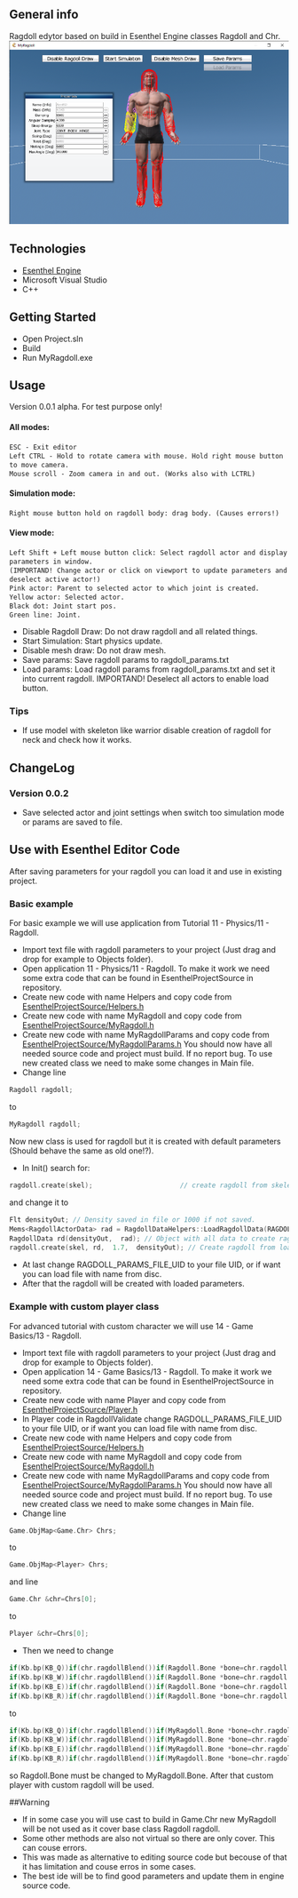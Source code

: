 ## General info
Ragdoll edytor based on build in Esenthel Engine classes Ragdoll and Chr.
![MainWindow](./images/mainWindow.png)
## Technologies
* [Esenthel Engine](http://www.esenthel.com)
* Microsoft Visual Studio
* C++

## Getting Started
* Open Project.sln
* Build
* Run MyRagdoll.exe

## Usage
Version 0.0.1 alpha. For test purpose only!
#### All modes:
	ESC - Exit editor
	Left CTRL - Hold to rotate camera with mouse. Hold right mouse button to move camera.
	Mouse scroll - Zoom camera in and out. (Works also with LCTRL)
#### Simulation mode:
	Right mouse button hold on ragdoll body: drag body. (Causes errors!)
#### View mode:
	Left Shift + Left mouse button click: Select ragdoll actor and display parameters in window.
	(IMPORTAND! Change actor or click on viewport to update parameters and deselect active actor!)
	Pink actor: Parent to selected actor to which joint is created.
	Yellow actor: Selected actor.
	Black dot: Joint start pos.
	Green line: Joint.
	
* Disable Ragdoll Draw: Do not draw ragdoll and all related things.
* Start Simulation: Start physics update.
* Disable mesh draw: Do not draw mesh.
* Save params: Save ragdoll params to ragdoll_params.txt
* Load params: Load ragdoll params from ragdoll_params.txt and set it into current ragdoll. IMPORTAND! Deselect all actors to enable load button.
### Tips
* If use model with skeleton like warrior disable creation of ragdoll for neck and check how it works.
## ChangeLog
### Version 0.0.2
* Save selected actor and joint settings when switch too simulation mode or params are saved to file.

## Use with Esenthel Editor Code
After saving parameters for your ragdoll you can load it and use in existing project.
### Basic example
For basic example we will use application from Tutorial 11 - Physics/11 - Ragdoll.
* Import text file with ragdoll parameters to your project (Just drag and drop for example to Objects folder).
* Open application 11 - Physics/11 - Ragdoll.
To make it work we need some extra code that can be found in EsenthelProjectSource in repository.
* Create new code with name Helpers and copy code from [EsenthelProjectSource/Helpers.h](EsenthelProjectSource/Helpers.h)
* Create new code with name MyRagdoll and copy code from [EsenthelProjectSource/MyRagdoll.h](EsenthelProjectSource/MyRagdoll.h)
* Create new code with name MyRagdollParams and copy code from [EsenthelProjectSource/MyRagdollParams.h](EsenthelProjectSource/MyRagdollParams.h)
You should now have all needed source code and project must build. If no report bug.
To use new created class we need to make some changes in Main file.
* Change line 
```cpp
Ragdoll ragdoll;
```
to
```cpp
MyRagdoll ragdoll;
```
Now new class is used for ragdoll but it is created with default parameters (Should behave the same as old one!?).
* In Init() search for:
```cpp
ragdoll.create(skel);                      // create ragdoll from skeleton
```
 and change it to
```cpp
Flt densityOut; // Density saved in file or 1000 if not saved.
Mems<RagdollActorData> rad = RagdollDataHelpers::LoadRagdollData(RAGDOLL_PARAMS_FILE_UID, densityOut); // Parameters for all bones and joints
RagdollData rd(densityOut,  rad); // Object with all data to create ragdoll
ragdoll.create(skel, rd,  1.7,  densityOut); // Create ragdoll from loaded data
```
* At last change RAGDOLL_PARAMS_FILE_UID to your file UID, or if want you can load file with name from disc.
* After that the ragdoll will be created with loaded parameters.

### Example with custom player class
For advanced tutorial with custom character we will use 14 - Game Basics/13 - Ragdoll.
* Import text file with ragdoll parameters to your project (Just drag and drop for example to Objects folder).
* Open application 14 - Game Basics/13 - Ragdoll.
To make it work we need some extra code that can be found in EsenthelProjectSource in repository.
* Create new code with name Player and copy code from [EsenthelProjectSource/Player.h](EsenthelProjectSource/Player.h)
* In Player code in RagdollValidate change RAGDOLL_PARAMS_FILE_UID to your file UID, or if want you can load file with name from disc.
* Create new code with name Helpers and copy code from [EsenthelProjectSource/Helpers.h](EsenthelProjectSource/Helpers.h)
* Create new code with name MyRagdoll and copy code from [EsenthelProjectSource/MyRagdoll.h](EsenthelProjectSource/MyRagdoll.h)
* Create new code with name MyRagdollParams and copy code from [EsenthelProjectSource/MyRagdollParams.h](EsenthelProjectSource/MyRagdollParams.h)
You should now have all needed source code and project must build. If no report bug.
To use new created class we need to make some changes in Main file.
* Change line
```cpp
Game.ObjMap<Game.Chr> Chrs;
```
to
```cpp
Game.ObjMap<Player> Chrs;
```
and line
```cpp
Game.Chr &chr=Chrs[0];
```
to
```cpp
Player &chr=Chrs[0];
```
* Then we need to change
```cpp
if(Kb.bp(KB_Q))if(chr.ragdollBlend())if(Ragdoll.Bone *bone=chr.ragdoll.findBone("Head" ))bone.actor.addVel(Vec(0, 0, 3));
if(Kb.bp(KB_W))if(chr.ragdollBlend())if(Ragdoll.Bone *bone=chr.ragdoll.findBone("Body" ))bone.actor.addVel(Vec(0, 0, 3));
if(Kb.bp(KB_E))if(chr.ragdollBlend())if(Ragdoll.Bone *bone=chr.ragdoll.findBone("FootR"))bone.actor.addVel(Vec(0, 0, 4));
if(Kb.bp(KB_R))if(chr.ragdollBlend())if(Ragdoll.Bone *bone=chr.ragdoll.findBone("HandR"))bone.actor.addVel(Vec(0, 0, 4));
```
to
```cpp
if(Kb.bp(KB_Q))if(chr.ragdollBlend())if(MyRagdoll.Bone *bone=chr.ragdoll.findBone("Head" ))bone.actor.addVel(Vec(0, 0, 3));
if(Kb.bp(KB_W))if(chr.ragdollBlend())if(MyRagdoll.Bone *bone=chr.ragdoll.findBone("Body" ))bone.actor.addVel(Vec(0, 0, 3));
if(Kb.bp(KB_E))if(chr.ragdollBlend())if(MyRagdoll.Bone *bone=chr.ragdoll.findBone("FootR"))bone.actor.addVel(Vec(0, 0, 4));
if(Kb.bp(KB_R))if(chr.ragdollBlend())if(MyRagdoll.Bone *bone=chr.ragdoll.findBone("HandR"))bone.actor.addVel(Vec(0, 0, 4));
```
so Ragdoll.Bone must be changed to MyRagdoll.Bone. After that custom player with custom ragdoll will be used.

##Warning
* If in some case you will use cast to build in Game.Chr new MyRagdoll will be not used as it cover base class Ragdoll ragdoll.
* Some other methods are also not virtual so there are only cover. This can couse errors.
* This was made as alternative to editing source code but becouse of that it has limitation and couse erros in some cases.
* The best ide will be to find good parameters and update them in engine source code.